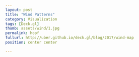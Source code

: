 ```yaml
---
layout: post
title: "Wind Patterns"
category: Visualization
tags: [Deck.gl]
thumb: assets/wind/1.jpg
permalink: hopf
fullurl: http://uber.github.io/deck.gl/blog/2017/wind-map
position: center center

---
```



